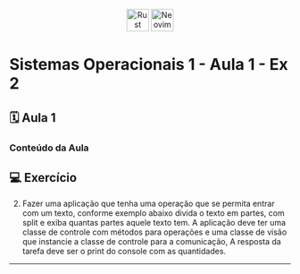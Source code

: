 <p align="center">
  <img src="https://cdn.jsdelivr.net/gh/devicons/devicon/icons/rust/rust-original.svg" alt="Rust Icon" height="40" width="40">
  <img src="https://cdn.jsdelivr.net/gh/devicons/devicon/icons/neovim/neovim-plain.svg" alt="Neovim Icon" height="40" width="40">
</p>

# Sistemas Operacionais 1 - Aula 1 - Ex 2

## 🗓️ Aula 1

### Conteúdo da Aula

## 💻 Exercício

2. Fazer uma aplicação que tenha uma operação que se permita entrar com um texto, conforme exemplo abaixo divida o texto em partes, com split e exiba quantas partes aquele texto tem. A aplicação deve ter uma classe de controle com métodos para operações e uma classe de visão que instancie a classe de controle para a comunicação, A resposta da tarefa deve ser o print do console com as quantidades.
---

